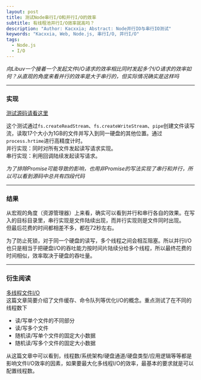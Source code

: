 ```yaml
---
layout: post
title: 测试Node串行I/O和并行I/O的效率
subtitle: 有线程池并行I/O效率就高吗？
description: "Author: Kacxxia; Abstract: Node并行IO与串行IO测试"
keywords: "Kacxxia, Web, Node.js, 串行I/O, 并行I/O"
tags:
  - Node.js
  - I/O
---
```


*向Libuv一个接着一个发起文件I/O请求的效率相比同时发起多个I/O请求的效率如何？从直观的角度来看并行的效率是大于串行的，但实际情况确实是这样吗*

---

### 实现

[测试源码请看这里](https://gist.github.com/Kacxxia/a1ca0f5f5bea4a35531e0d9eae1a42b4)

这个测试通过`fs.createReadStream`、`fs.createWriteStream`、`pipe`创建文件读写流，读取17个大小为1GB的文件并写入到同一硬盘的其他位置。通过`process.hrtime`进行高精度计时。  
并行实现：同时对所有文件发起读写请求实现。  
串行实现：利用回调陆续发起读写请求。

*为了排除Promise可能导致的影响，也用非Promise的写法实现了串行和并行，所以可以看到源码中总共有四段代码*



---
### 结果

从宏观的角度（资源管理器）上来看，确实可以看到并行和串行各自的效果。在写入的目标目录里，串行实现是文件陆续出现，而并行实现则是文件同时出现。  
但最后花费的时间都相差不多，都在72秒左右。  

为了防止死锁，对于同一个硬盘的读写，多个线程之间会相互阻塞。所以并行I/O也只是相当于把硬盘I/O的吞吐能力按时间片陆续分给多个线程，所以最终花费的时间相似，效率取决于硬盘的吞吐量。

---
### 衍生阅读

[多线程文件I/O](http://www.drdobbs.com/parallel/multithreaded-file-io/220300055?pgno=1)  
这篇文章简要介绍了文件缓存、命令队列等优化I/O的概念。重点测试了在不同的线程数下
* 读/写单个文件的不同部分
* 读/写多个文件
* 随机读/写单个文件的固定大小数据
* 随机读/写多个文件的固定大小数据

从这篇文章中可以看到，线程数/系统架构/硬盘通道/硬盘类型/应用逻辑等等都是影响文件I/O效率的因素，如果要最大化多线程I/O的效率，最基本的要求就是可以配置线程数。
